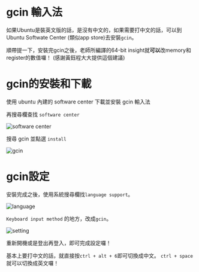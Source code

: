 # gcin 輸入法

如果Ubuntu是裝英文版的話，是沒有中文的，如果需要打中文的話，可以到Ubuntu Softwate Center
(類似app store)去安裝`gcin`。

順帶提一下，安裝完gcin之後，老師所編譯的64-bit insight就**可以**改memory和register的數值囉！
(感謝黃鈺程大大提供這個建議)

# gcin的安裝和下載

使用 ubuntu 內建的 software center 下載並安裝 gcin 輸入法

再搜尋欄查找 `software center`

![software center](https://github.com/henrybear327/Tutorial/blob/gcin/Assembly/gcin/picture/software%20center.png?raw=true)

搜尋 gcin 並點選 `install`

![gcin](https://github.com/henrybear327/Tutorial/blob/gcin/Assembly/gcin/picture/gcin%20pre-install.png?raw=true)

# gcin設定

安裝完成之後，使用系統搜尋欄找`language support`。

![language](https://github.com/henrybear327/Tutorial/blob/gcin/Assembly/gcin/picture/language.png?raw=true)

`Keyboard input method` 的地方，改成`gcin`。

![setting](https://github.com/henrybear327/Tutorial/blob/gcin/Assembly/gcin/picture/select%20gcin.png?raw=true)

重新開機或是登出再登入，即可完成設定囉！

基本上要打中文的話，就直接按`ctrl + alt + 6`即可切換成中文。
`ctrl + space`就可以切換成英文囉！

